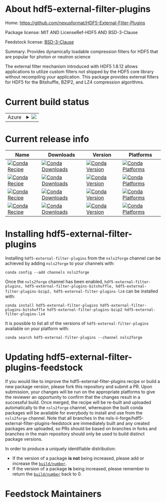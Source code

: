 About hdf5-external-filter-plugins
==================================

Home: https://github.com/nexusformat/HDF5-External-Filter-Plugins

Package license: MIT AND LicenseRef-HDF5 AND BSD-3-Clause

Feedstock license: [BSD-3-Clause](https://github.com/nsls-ii-forge/hdf5-external-filter-plugins-feedstock/blob/master/LICENSE.txt)

Summary: Provides dynamically loadable compression filters for HDF5 that are
popular for photon or neutron science


The external filter mechanism introduced with HDF5 1.8.12 allows
applications to utilize custom filters not shipped by the HDF5
core library without recompiling your application. This package
provides external filters for HDF5 for the Bitshuffle, BZIP2,
and LZ4 compression algorithms.


Current build status
====================


<table>
    
  <tr>
    <td>Azure</td>
    <td>
      <details>
        <summary>
          <a href="https://dev.azure.com/nsls2forge/nsls2forge/_build/latest?definitionId=282&branchName=master">
            <img src="https://dev.azure.com/nsls2forge/nsls2forge/_apis/build/status/hdf5-external-filter-plugins-feedstock?branchName=master">
          </a>
        </summary>
        <table>
          <thead><tr><th>Variant</th><th>Status</th></tr></thead>
          <tbody><tr>
              <td>linux_64</td>
              <td>
                <a href="https://dev.azure.com/nsls2forge/nsls2forge/_build/latest?definitionId=282&branchName=master">
                  <img src="https://dev.azure.com/nsls2forge/nsls2forge/_apis/build/status/hdf5-external-filter-plugins-feedstock?branchName=master&jobName=linux&configuration=linux_64_" alt="variant">
                </a>
              </td>
            </tr><tr>
              <td>osx_64</td>
              <td>
                <a href="https://dev.azure.com/nsls2forge/nsls2forge/_build/latest?definitionId=282&branchName=master">
                  <img src="https://dev.azure.com/nsls2forge/nsls2forge/_apis/build/status/hdf5-external-filter-plugins-feedstock?branchName=master&jobName=osx&configuration=osx_64_" alt="variant">
                </a>
              </td>
            </tr><tr>
              <td>win_64</td>
              <td>
                <a href="https://dev.azure.com/nsls2forge/nsls2forge/_build/latest?definitionId=282&branchName=master">
                  <img src="https://dev.azure.com/nsls2forge/nsls2forge/_apis/build/status/hdf5-external-filter-plugins-feedstock?branchName=master&jobName=win&configuration=win_64_" alt="variant">
                </a>
              </td>
            </tr>
          </tbody>
        </table>
      </details>
    </td>
  </tr>
</table>

Current release info
====================

| Name | Downloads | Version | Platforms |
| --- | --- | --- | --- |
| [![Conda Recipe](https://img.shields.io/badge/recipe-hdf5--external--filter--plugins-green.svg)](https://anaconda.org/nsls2forge/hdf5-external-filter-plugins) | [![Conda Downloads](https://img.shields.io/conda/dn/nsls2forge/hdf5-external-filter-plugins.svg)](https://anaconda.org/nsls2forge/hdf5-external-filter-plugins) | [![Conda Version](https://img.shields.io/conda/vn/nsls2forge/hdf5-external-filter-plugins.svg)](https://anaconda.org/nsls2forge/hdf5-external-filter-plugins) | [![Conda Platforms](https://img.shields.io/conda/pn/nsls2forge/hdf5-external-filter-plugins.svg)](https://anaconda.org/nsls2forge/hdf5-external-filter-plugins) |
| [![Conda Recipe](https://img.shields.io/badge/recipe-hdf5--external--filter--plugins--bitshuffle-green.svg)](https://anaconda.org/nsls2forge/hdf5-external-filter-plugins-bitshuffle) | [![Conda Downloads](https://img.shields.io/conda/dn/nsls2forge/hdf5-external-filter-plugins-bitshuffle.svg)](https://anaconda.org/nsls2forge/hdf5-external-filter-plugins-bitshuffle) | [![Conda Version](https://img.shields.io/conda/vn/nsls2forge/hdf5-external-filter-plugins-bitshuffle.svg)](https://anaconda.org/nsls2forge/hdf5-external-filter-plugins-bitshuffle) | [![Conda Platforms](https://img.shields.io/conda/pn/nsls2forge/hdf5-external-filter-plugins-bitshuffle.svg)](https://anaconda.org/nsls2forge/hdf5-external-filter-plugins-bitshuffle) |
| [![Conda Recipe](https://img.shields.io/badge/recipe-hdf5--external--filter--plugins--bzip2-green.svg)](https://anaconda.org/nsls2forge/hdf5-external-filter-plugins-bzip2) | [![Conda Downloads](https://img.shields.io/conda/dn/nsls2forge/hdf5-external-filter-plugins-bzip2.svg)](https://anaconda.org/nsls2forge/hdf5-external-filter-plugins-bzip2) | [![Conda Version](https://img.shields.io/conda/vn/nsls2forge/hdf5-external-filter-plugins-bzip2.svg)](https://anaconda.org/nsls2forge/hdf5-external-filter-plugins-bzip2) | [![Conda Platforms](https://img.shields.io/conda/pn/nsls2forge/hdf5-external-filter-plugins-bzip2.svg)](https://anaconda.org/nsls2forge/hdf5-external-filter-plugins-bzip2) |
| [![Conda Recipe](https://img.shields.io/badge/recipe-hdf5--external--filter--plugins--lz4-green.svg)](https://anaconda.org/nsls2forge/hdf5-external-filter-plugins-lz4) | [![Conda Downloads](https://img.shields.io/conda/dn/nsls2forge/hdf5-external-filter-plugins-lz4.svg)](https://anaconda.org/nsls2forge/hdf5-external-filter-plugins-lz4) | [![Conda Version](https://img.shields.io/conda/vn/nsls2forge/hdf5-external-filter-plugins-lz4.svg)](https://anaconda.org/nsls2forge/hdf5-external-filter-plugins-lz4) | [![Conda Platforms](https://img.shields.io/conda/pn/nsls2forge/hdf5-external-filter-plugins-lz4.svg)](https://anaconda.org/nsls2forge/hdf5-external-filter-plugins-lz4) |

Installing hdf5-external-filter-plugins
=======================================

Installing `hdf5-external-filter-plugins` from the `nsls2forge` channel can be achieved by adding `nsls2forge` to your channels with:

```
conda config --add channels nsls2forge
```

Once the `nsls2forge` channel has been enabled, `hdf5-external-filter-plugins, hdf5-external-filter-plugins-bitshuffle, hdf5-external-filter-plugins-bzip2, hdf5-external-filter-plugins-lz4` can be installed with:

```
conda install hdf5-external-filter-plugins hdf5-external-filter-plugins-bitshuffle hdf5-external-filter-plugins-bzip2 hdf5-external-filter-plugins-lz4
```

It is possible to list all of the versions of `hdf5-external-filter-plugins` available on your platform with:

```
conda search hdf5-external-filter-plugins --channel nsls2forge
```




Updating hdf5-external-filter-plugins-feedstock
===============================================

If you would like to improve the hdf5-external-filter-plugins recipe or build a new
package version, please fork this repository and submit a PR. Upon submission,
your changes will be run on the appropriate platforms to give the reviewer an
opportunity to confirm that the changes result in a successful build. Once
merged, the recipe will be re-built and uploaded automatically to the
`nsls2forge` channel, whereupon the built conda packages will be available for
everybody to install and use from the `nsls2forge` channel.
Note that all branches in the nsls-ii-forge/hdf5-external-filter-plugins-feedstock are
immediately built and any created packages are uploaded, so PRs should be based
on branches in forks and branches in the main repository should only be used to
build distinct package versions.

In order to produce a uniquely identifiable distribution:
 * If the version of a package **is not** being increased, please add or increase
   the [``build/number``](https://docs.conda.io/projects/conda-build/en/latest/resources/define-metadata.html#build-number-and-string).
 * If the version of a package **is** being increased, please remember to return
   the [``build/number``](https://docs.conda.io/projects/conda-build/en/latest/resources/define-metadata.html#build-number-and-string)
   back to 0.

Feedstock Maintainers
=====================


